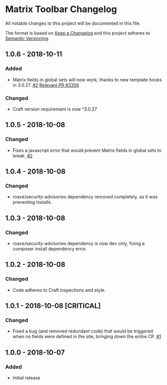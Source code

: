 # Matrix Toolbar Changelog

All notable changes to this project will be documented in this file.

The format is based on [Keep a Changelog](http://keepachangelog.com/) and this project adheres to [Semantic Versioning](http://semver.org/).

## 1.0.6 - 2018-10-11
### Added
- Matrix fields in global sets will now work, thanks to new template hooks in 3.0.27. [#2](https://github.com/monachilada/craft-matrixtoolbar/issues/2) [Relevant PR #3356](https://github.com/craftcms/cms/pull/3356)

### Changed
- Craft version requirement is now ^3.0.27

## 1.0.5 - 2018-10-08
### Changed
- Fixes a javascript error that would prevent Matrix fields in global sets to break. [#2](https://github.com/monachilada/craft-matrixtoolbar/issues/2)

## 1.0.4 - 2018-10-08
### Changed
- roave/security-advisories dependency removed completely, as it was preventing installs.

## 1.0.3 - 2018-10-08
### Changed
- roave/security-advisories dependency is now dev only, fixing a composer install dependency error.

## 1.0.2 - 2018-10-08
### Changed
- Code adheres to Craft inspections and style.

## 1.0.1 - 2018-10-08 [CRITICAL]
### Changed
- Fixed a bug (and removed redundant code) that would be triggered when no fields were defined in the site, bringing down the entire CP. [#1](https://github.com/monachilada/craft-matrixtoolbar/issues/1)

## 1.0.0 - 2018-10-07
### Added
- Initial release
